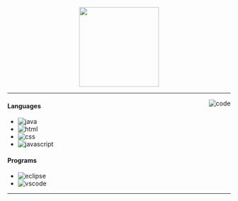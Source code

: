 <p align="center">
    <img height="180em" src="https://github-readme-stats.vercel.app/api?username=253ping&show_icons=true&theme=tokyonight&include_all_commits=true&count_private=true"/>
</p>

---

<img alt="code" src="https://i.imgur.com/YuN7KQV.png" align="right"/>

#### Languages
- ![java](https://img.shields.io/badge/-Java-2B3752?style=flat-square&logo=java&logoColor=6695E2)
- ![html](https://img.shields.io/badge/-HTML-2B3752?style=flat-square&logo=HTML5&logoColor=6695E2)
- ![css](https://img.shields.io/badge/-CSS-2B3752?style=flat-square&logo=CSS3&logoColor=6695E2)
- ![javascript](https://img.shields.io/badge/-JS-2B3752?style=flat-square&logo=javascript&logoColor=6695E2)

#### Programs
- ![eclipse](https://img.shields.io/badge/-Eclipse-2B3752?style=flat-square&logo=eclipse&logoColor=6695E2)
- ![vscode](https://img.shields.io/badge/-VS%20Code-2B3752?style=flat-square&logo=visualstudiocode&logoColor=6695E2)

---

